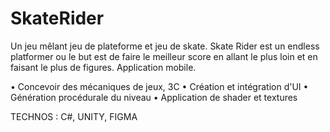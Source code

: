 # SkateRider

Un jeu mêlant jeu de plateforme et jeu de skate. Skate Rider est un endless platformer ou le but est de faire le meilleur score en allant le plus loin et en faisant le plus de figures. Application mobile.

• Concevoir des mécaniques de jeux, 3C
• Création et intégration d'UI
• Génération procédurale du niveau 
• Application de shader et textures

TECHNOS :
C#, UNITY, FIGMA
